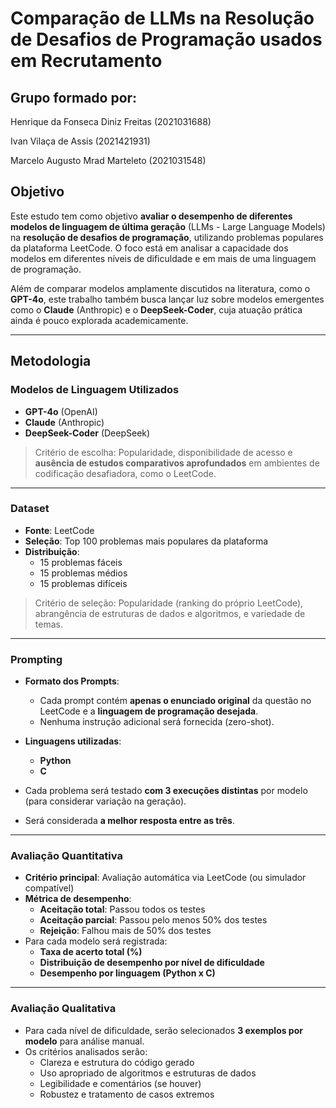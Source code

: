 # Comparação de LLMs na Resolução de Desafios de Programação usados em Recrutamento

## Grupo formado por:

Henrique da Fonseca Diniz Freitas (2021031688)

Ivan Vilaça de Assis (2021421931)

Marcelo Augusto Mrad Marteleto (2021031548)

## Objetivo

Este estudo tem como objetivo **avaliar o desempenho de diferentes modelos de linguagem de última geração** (LLMs - Large Language Models) na **resolução de desafios de programação**, utilizando problemas populares da plataforma LeetCode. O foco está em analisar a capacidade dos modelos em diferentes níveis de dificuldade e em mais de uma linguagem de programação.

Além de comparar modelos amplamente discutidos na literatura, como o **GPT-4o**, este trabalho também busca lançar luz sobre modelos emergentes como o **Claude** (Anthropic) e o **DeepSeek-Coder**, cuja atuação prática ainda é pouco explorada academicamente.

---

## Metodologia

### Modelos de Linguagem Utilizados

- **GPT-4o** (OpenAI)
- **Claude** (Anthropic)
- **DeepSeek-Coder** (DeepSeek)

> Critério de escolha: Popularidade, disponibilidade de acesso e **ausência de estudos comparativos aprofundados** em ambientes de codificação desafiadora, como o LeetCode.

---

### Dataset

- **Fonte**: LeetCode
- **Seleção**: Top 100 problemas mais populares da plataforma
- **Distribuição**:
  - 15 problemas fáceis
  - 15 problemas médios
  - 15 problemas difíceis

> Critério de seleção: Popularidade (ranking do próprio LeetCode), abrangência de estruturas de dados e algoritmos, e variedade de temas.

---

### Prompting

- **Formato dos Prompts**:
  - Cada prompt contém **apenas o enunciado original** da questão no LeetCode e a **linguagem de programação desejada**.
  - Nenhuma instrução adicional será fornecida (zero-shot).
- **Linguagens utilizadas**:

  - **Python**
  - **C**

- Cada problema será testado **com 3 execuções distintas** por modelo (para considerar variação na geração).
- Será considerada **a melhor resposta entre as três**.

---

### Avaliação Quantitativa

- **Critério principal**: Avaliação automática via LeetCode (ou simulador compatível)
- **Métrica de desempenho**:
  - **Aceitação total**: Passou todos os testes
  - **Aceitação parcial**: Passou pelo menos 50% dos testes
  - **Rejeição**: Falhou mais de 50% dos testes
- Para cada modelo será registrada:
  - **Taxa de acerto total (%)**
  - **Distribuição de desempenho por nível de dificuldade**
  - **Desempenho por linguagem (Python x C)**

---

### Avaliação Qualitativa

- Para cada nível de dificuldade, serão selecionados **3 exemplos por modelo** para análise manual.
- Os critérios analisados serão:
  - Clareza e estrutura do código gerado
  - Uso apropriado de algoritmos e estruturas de dados
  - Legibilidade e comentários (se houver)
  - Robustez e tratamento de casos extremos
